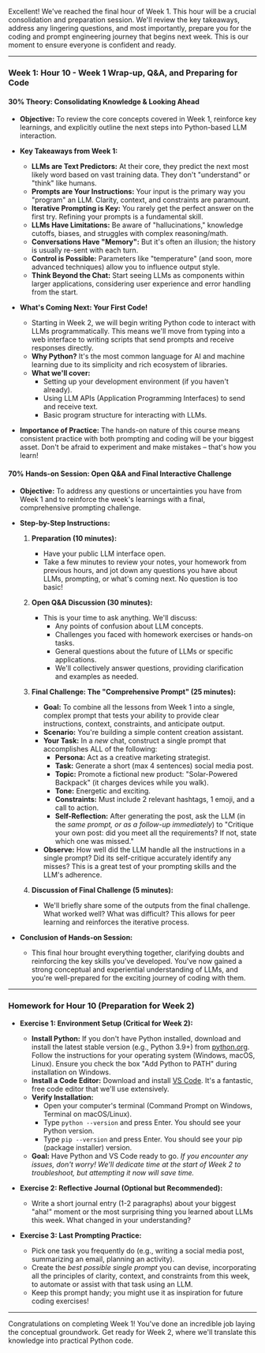 Excellent\! We've reached the final hour of Week 1. This hour will be a crucial consolidation and preparation session. We'll review the key takeaways, address any lingering questions, and most importantly, prepare you for the coding and prompt engineering journey that begins next week. This is our moment to ensure everyone is confident and ready.

-----

### **Week 1: Hour 10 - Week 1 Wrap-up, Q&A, and Preparing for Code**

#### **30% Theory: Consolidating Knowledge & Looking Ahead**

  * **Objective:** To review the core concepts covered in Week 1, reinforce key learnings, and explicitly outline the next steps into Python-based LLM interaction.

  * **Key Takeaways from Week 1:**

      * **LLMs are Text Predictors:** At their core, they predict the next most likely word based on vast training data. They don't "understand" or "think" like humans.
      * **Prompts are Your Instructions:** Your input is the primary way you "program" an LLM. Clarity, context, and constraints are paramount.
      * **Iterative Prompting is Key:** You rarely get the perfect answer on the first try. Refining your prompts is a fundamental skill.
      * **LLMs Have Limitations:** Be aware of "hallucinations," knowledge cutoffs, biases, and struggles with complex reasoning/math.
      * **Conversations Have "Memory":** But it's often an illusion; the history is usually re-sent with each turn.
      * **Control is Possible:** Parameters like "temperature" (and soon, more advanced techniques) allow you to influence output style.
      * **Think Beyond the Chat:** Start seeing LLMs as components within larger applications, considering user experience and error handling from the start.

  * **What's Coming Next: Your First Code\!**

      * Starting in Week 2, we will begin writing Python code to interact with LLMs programmatically. This means we'll move from typing into a web interface to writing scripts that send prompts and receive responses directly.
      * **Why Python?** It's the most common language for AI and machine learning due to its simplicity and rich ecosystem of libraries.
      * **What we'll cover:**
          * Setting up your development environment (if you haven't already).
          * Using LLM APIs (Application Programming Interfaces) to send and receive text.
          * Basic program structure for interacting with LLMs.

  * **Importance of Practice:** The hands-on nature of this course means consistent practice with both prompting and coding will be your biggest asset. Don't be afraid to experiment and make mistakes – that's how you learn\!

#### **70% Hands-on Session: Open Q&A and Final Interactive Challenge**

  * **Objective:** To address any questions or uncertainties you have from Week 1 and to reinforce the week's learnings with a final, comprehensive prompting challenge.

  * **Step-by-Step Instructions:**

    1.  **Preparation (10 minutes):**

          * Have your public LLM interface open.
          * Take a few minutes to review your notes, your homework from previous hours, and jot down any questions you have about LLMs, prompting, or what's coming next. No question is too basic\!

    2.  **Open Q&A Discussion (30 minutes):**

          * This is your time to ask anything. We'll discuss:
              * Any points of confusion about LLM concepts.
              * Challenges you faced with homework exercises or hands-on tasks.
              * General questions about the future of LLMs or specific applications.
              * We'll collectively answer questions, providing clarification and examples as needed.

    3.  **Final Challenge: The "Comprehensive Prompt" (25 minutes):**

          * **Goal:** To combine all the lessons from Week 1 into a single, complex prompt that tests your ability to provide clear instructions, context, constraints, and anticipate output.
          * **Scenario:** You're building a simple content creation assistant.
          * **Your Task:** In a *new* chat, construct a single prompt that accomplishes ALL of the following:
              * **Persona:** Act as a creative marketing strategist.
              * **Task:** Generate a short (max 4 sentences) social media post.
              * **Topic:** Promote a fictional new product: "Solar-Powered Backpack" (it charges devices while you walk).
              * **Tone:** Energetic and exciting.
              * **Constraints:** Must include 2 relevant hashtags, 1 emoji, and a call to action.
              * **Self-Reflection:** After generating the post, ask the LLM (in the *same prompt, or as a follow-up immediately*) to "Critique your own post: did you meet all the requirements? If not, state which one was missed."
          * **Observe:** How well did the LLM handle all the instructions in a single prompt? Did its self-critique accurately identify any misses? This is a great test of your prompting skills and the LLM's adherence.

    4.  **Discussion of Final Challenge (5 minutes):**

          * We'll briefly share some of the outputs from the final challenge. What worked well? What was difficult? This allows for peer learning and reinforces the iterative process.

  * **Conclusion of Hands-on Session:**

      * This final hour brought everything together, clarifying doubts and reinforcing the key skills you've developed. You've now gained a strong conceptual and experiential understanding of LLMs, and you're well-prepared for the exciting journey of coding with them.

-----

### **Homework for Hour 10 (Preparation for Week 2)**

  * **Exercise 1: Environment Setup (Critical for Week 2):**
      * **Install Python:** If you don't have Python installed, download and install the latest stable version (e.g., Python 3.9+) from [python.org](https://www.python.org/downloads/). Follow the instructions for your operating system (Windows, macOS, Linux). Ensure you check the box "Add Python to PATH" during installation on Windows.
      * **Install a Code Editor:** Download and install [VS Code](https://code.visualstudio.com/download). It's a fantastic, free code editor that we'll use extensively.
      * **Verify Installation:**
          * Open your computer's terminal (Command Prompt on Windows, Terminal on macOS/Linux).
          * Type `python --version` and press Enter. You should see your Python version.
          * Type `pip --version` and press Enter. You should see your pip (package installer) version.
      * **Goal:** Have Python and VS Code ready to go. *If you encounter any issues, don't worry! We'll dedicate time at the start of Week 2 to troubleshoot, but attempting it now will save time.*

  * **Exercise 2: Reflective Journal (Optional but Recommended):**
      * Write a short journal entry (1-2 paragraphs) about your biggest "aha!" moment or the most surprising thing you learned about LLMs this week. What changed in your understanding?
  * **Exercise 3: Last Prompting Practice:**
      * Pick one task you frequently do (e.g., writing a social media post, summarizing an email, planning an activity).
      * Create the *best possible single prompt* you can devise, incorporating all the principles of clarity, context, and constraints from this week, to automate or assist with that task using an LLM.
      * Keep this prompt handy; you might use it as inspiration for future coding exercises\!

-----

Congratulations on completing Week 1\! You've done an incredible job laying the conceptual groundwork. Get ready for Week 2, where we'll translate this knowledge into practical Python code.